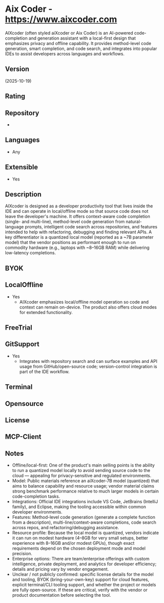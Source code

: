 # Aix Coder - https://www.aixcoder.com
AIXcoder (often styled aiXcoder or Aix Coder) is an AI-powered code-completion and generation assistant with a local-first design that emphasizes privacy and offline capability. It provides method-level code generation, smart completion, and code search, and integrates into popular IDEs to assist developers across languages and workflows.

## Version
(2025-10-19)

## Rating


## Repository
- 

## Languages
- Any

## Extensible
- Yes

## Description
AIXcoder is designed as a developer productivity tool that lives inside the IDE and can operate in local/offline mode so that source code does not leave the developer's machine. It offers context-aware code completion (single- and multi-line), method-level code generation from natural-language prompts, intelligent code search across repositories, and features intended to help with refactoring, debugging and finding relevant APIs. A key differentiator is a quantized local model (reported as a ~7B parameter model) that the vendor positions as performant enough to run on commodity hardware (e.g., laptops with ~8–16GB RAM) while delivering low-latency completions.

## BYOK


## LocalOffline
- Yes
  - AIXcoder emphasizes local/offline model operation so code and context can remain on-device. The product also offers cloud modes for extended functionality.

## FreeTrial

## GitSupport
- Yes
  - Integrates with repository search and can surface examples and API usage from GitHub/open-source code; version-control integration is part of the IDE workflow.

## Terminal

## Opensource

## License

## MCP-Client

## Notes
- Offline/local-first: One of the product's main selling points is the ability to run a quantized model locally to avoid sending source code to the cloud — appealing for privacy-sensitive and regulated environments.
- Model: Public materials reference an aiXcoder-7B model (quantized) that aims to balance capability and resource usage; vendor material claims strong benchmark performance relative to much larger models in certain code-completion tasks.
- Integrations: Official IDE integrations include VS Code, JetBrains (IntelliJ family), and Eclipse, making the tooling accessible within common developer environments.
- Features: Method-level code generation (generate a complete function from a description), multi-line/context-aware completions, code search across repos, and refactoring/debugging assistance.
- Resource profile: Because the local model is quantized, vendors indicate it can run on modest hardware (4–8GB for very small setups, better experience with 8–16GB and/or modest GPUs), though exact requirements depend on the chosen deployment mode and model precision.
- Enterprise options: There are team/enterprise offerings with custom intelligence, private deployment, and analytics for developer efficiency; details and pricing vary by vendor engagement.
- Unclear / not publicly confirmed: specific license details for the model and tooling, BYOK (bring-your-own-key) support for cloud features, explicit terminal/CLI tooling support, and whether the project or models are fully open-source. If these are critical, verify with the vendor or product documentation before selecting the tool.